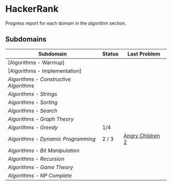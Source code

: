 # HackerRank

Progress report for each domain in the algorithm section.
## Subdomains

|Subdomain|Status|Last Problem|
|---|---|---|
|[Algorithms - Warmup]|||
|[Algorithms - Implementation]||
|*Algorithms - Constructive Algorithms*|||
|*Algorithms - Strings*|||
|*Algorithms - Sorting*|||
|*Algorithms - Search*|||
|*Algorithms - Graph Theory*|||
|*Algorithms - Greedy*|1/4||
|*Algorithms - Dynamic Programming*|2 / 3|[Angry Children 2](https://www.hackerrank.com/challenges/angry-children-2/problem)|
|*Algorithms - Bit Manipulation*|||
|*Algorithms - Recursion*|||
|*Algorithms - Game Theory*|||
|*Algorithms - NP Complete*|||
